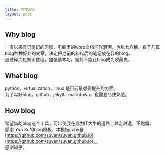 ```yaml
---
title: 写在起点
layout: post
---
```

## Why blog
一直以来有记笔记的习惯，电脑里的word文档洋洋洒洒，也乱七八糟。看了几篇blog种种好处的文章，决定把之前的和以后的笔记放在我的blog。  
通过碎片化知识整理，加强基本功。坚持不能让blog成为收藏夹。
## What blog
python，virtualization，linux 是目前最想要提升的方面。    
为了写好blog，github，jekyll，markdown，也需要尽快熟悉。
## How blog
希望借助blog这个工具，可以使我在成为IT大牛的道路上越走越远，不跑偏。  
感谢 *Yan Su*的blog模板，本模板copy自[https://github.com/suyan/suyan.github.io](https://github.com/suyan/suyan.github.io)。   
感谢知乎。
